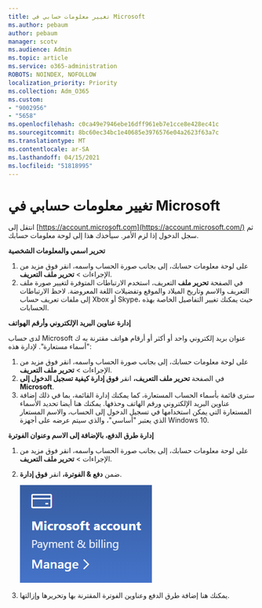```yaml
---
title: تغيير معلومات حسابي في Microsoft
ms.author: pebaum
author: pebaum
manager: scotv
ms.audience: Admin
ms.topic: article
ms.service: o365-administration
ROBOTS: NOINDEX, NOFOLLOW
localization_priority: Priority
ms.collection: Adm_O365
ms.custom:
- "9002956"
- "5658"
ms.openlocfilehash: c0ca49e7946ebe16dff961eb7e1cce8e428ec41c
ms.sourcegitcommit: 8bc60ec34bc1e40685e3976576e04a2623f63a7c
ms.translationtype: MT
ms.contentlocale: ar-SA
ms.lasthandoff: 04/15/2021
ms.locfileid: "51818995"
---
```

# <a name="change-my-microsoft-account-information"></a>تغيير معلومات حسابي في Microsoft

انتقل إلى [https://account.microsoft.com](https://account.microsoft.com/) ثم سجل الدخول إذا لزم الأمر. سيأخذك هذا إلى لوحة معلومات حسابك.  

**تحرير اسمي والمعلومات الشخصية**

1. على لوحة معلومات حسابك، إلى بجانب صورة الحساب واسمه، انقر فوق مزيد من الإجراءات > **تحرير ملف التعريف**.
2. في الصفحة **تحرير ملف** التعريف، استخدم الارتباطات المتوفرة لتغيير صورة ملف التعريف والاسم وتاريخ الميلاد والموقع وتفضيلات اللغة المعروضة. لاحظ الارتباطات إلى ملفات تعريف حساب Xbox أو Skype، حيث يمكنك تغيير التفاصيل الخاصة بهذه الحسابات.

**إدارة عناوين البريد الإلكتروني وأرقم الهواتف**

لدى حساب Microsoft عنوان بريد إلكتروني واحد أو أكثر أو أرقام هواتف مقترنة به ك "أسماء مستعارة". لإدارة هذه:

1. على لوحة معلومات حسابك، إلى بجانب صورة الحساب واسمه، انقر فوق مزيد من الإجراءات > **تحرير ملف التعريف**.
2. في الصفحة **تحرير ملف التعريف،** انقر **فوق إدارة كيفية تسجيل الدخول إلى Microsoft**. 
3. سترى قائمة بأسماء الحساب المستعارة، كما يمكنك إدارة القائمة، بما في ذلك إضافة عناوين البريد الإلكتروني ورقم الهاتف وحذفها. يمكنك هنا أيضا تحديد الأسماء المستعارة التي يمكن استخدامها في تسجيل الدخول إلى الحساب، والاسم المستعار الذي يعتبر "أساسي"، والذي سيتم عرضه على أجهزة Windows 10.

**إدارة طرق الدفع، بالإضافة إلى الاسم وعنوان الفوترة** 

1. على لوحة معلومات حسابك، إلى بجانب صورة الحساب واسمه، انقر فوق مزيد من الإجراءات > **تحرير ملف التعريف**.
2. ضمن **دفع & الفوترة،** انقر **فوق إدارة**.

    ![إدارة الدفعات و الفوترة](media/manage-account.png)

3. يمكنك هنا إضافة طرق الدفع وعناوين الفوترة المقترنة بها وتحريرها وإزالتها. 
